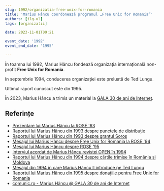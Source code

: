 ```yaml
---
slug: 1992/organizatia-free-unix-for-romania
title: 'Marius Hâncu coordonează programul „Free Unix for Romania”'
authors: [ilg-ul]
tags: [organizatii]

date: 2023-11-01T09:21

event_date: '1992'
event_end_date: '1995'

---
```


În toamna lui 1992, Marius Hâncu fondează organizația internațională non-profit
**Free Unix for Romania**.

<!-- truncate -->

In septembrie 1994, conducerea organizației este preluată de Ted Lungu.

Ultimul raport cunoscut este din 1995.

În 2023, Marius Hâncu a trimis un material la
[GALA 30 de ani de Internet](/evenimente/2023/conferinta-dtc-30-ani-internet/).

## Referințe

- [Prezentare lui Marius Hâncu la ROSE '93](/amintiri/1993/mhancu-mesaj-free-unix-rose93/)
- [Raportul lui Marius Hâncu din 1993 despre punctele de distribuție](/amintiri/1993/mhancu-distribution-centers/)
- [Raportul lui Marius Hâncu din 1993 despre grantul Soros](/amintiri/1993/mhancu-soros-grant/)
- [Mesajul lui Marius Hâncu despre Free Unix for Romania la ROSE '94](/amintiri/1994/mhancu-mesaj-free-unix-rose94/)
- [Mesajul lui Marius Hâncu despre ROSE '95](/amintiri/1995/mhancu-mesaj-jsq-rose95/)
- [Interviul acordat de Marius Hâncu revistei OPEN în 1994](/amintiri/1994/mhancu-interviu-revista-open/)
- [Raportul lui Marius Hâncu din 1994 despre cărțile trimise în România și Moldova](/amintiri/1994/mhancu-soros-books/)
- [Mesajul din 1994 în care Marius Hâncu îl introduce pe Ted Lungu](/amintiri/1994/mhancu-mesaj-ted-lungu/)
- [Raportul lui Marius Hâncu din 1995 despre donațiile pentru Free Unix for Romania](/amintiri/1995/mhancu-donation-drive/)
- [comunic.ro - Marius Hâncu @ GALA 30 de ani de Internet](https://comunic.ro/marius-hancu-gala-30-de-ani-de-internet-ro-free-unix-for-romania-movement-managed-to-associate-people-of-great-talents-who-forgot-their-personal-interest-in-the-interest-of-a-modern-romania-i/)
